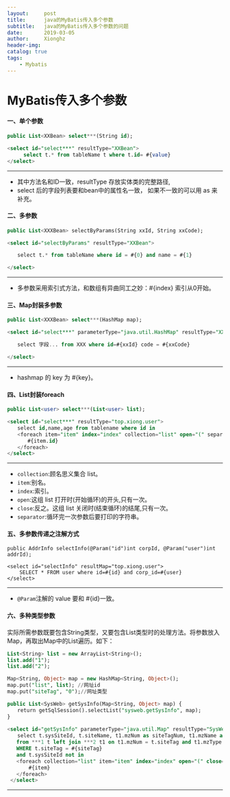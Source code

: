 ```yaml
---
layout:     post
title:      java的MyBatis传入多个参数
subtitle:   java的MyBatis传入多个参数的问题
date:       2019-03-05
author:     Xionghz
header-img: 
catalog: true
tags:
    - Mybatis
---
```


# MyBatis传入多个参数

#### 一、单个参数

```sql
public List<XXBean> select***(String id);  

<select id="select***" resultType="XXBean">
　　	select t.* from tableName t where t.id= #{value}  
</select>  
```
***

 * 其中方法名和ID一致，resultType 存放实体类的完整路径,
 * select 后的字段列表要和bean中的属性名一致， 如果不一致的可以用 as 来补充。

#### 二、多参数
```sql
public List<XXXBean> selectByParams(String xxId, String xxCode);  

<select id="selectByParams" resultType="XXBean">

　　select t.* from tableName where id = #{0} and name = #{1}  

</select>  
```
***

 * 多参数采用索引式方法，和数组有异曲同工之妙：#{index} 索引从0开始。

#### 三、Map封装多参数
```sql
public List<XXXBean> select***(HashMap map);  

<select id="select***" parameterType="java.util.HashMap" resultType="XXBean">

　　select 字段... from XXX where id=#{xxId} code = #{xxCode}  

</select>  
```
***

 * hashmap 的 key 为 #{key}。
 
#### 四、List封装foreach
```sql
public List<user> select***(List<user> list);  

<select id="select***" resultType="top.xiong.user">
　　select id,name,age from tablename where id in
　　<foreach item="item" index="index" collection="list" open="(" separator="," close=")">  
　　　　#{item.id}  
　　</foreach>  
</select>  
```
***

 * `collection`:顾名思义集合 list。
 * `item`:别名。
 * `index`:索引。
 * `open`:这组 list 打开时(开始循环)的开头,只有一次。
 * `close`:反之。这组 list 关闭时(结束循环)的结尾,只有一次。
 * `separator`:循环完一次参数后要打印的字符串。

#### 五、多参数传递之注解方式   
```
public AddrInfo selectInfo(@Param("id")int corpId, @Param("user")int addrId);
 
<select id="selectInfo" resultMap="top.xiong.user">
    SELECT * FROM user where id=#{id} and corp_id=#{user}
</select>
```
***
 * `@Param`注解的 value 要和 #{id}一致。

#### 六、多种类型参数
实际所需参数既要包含String类型，又要包含List类型时的处理方法。将参数放入Map，再取出Map中的List遍历。如下：

```sql
List<String> list = new ArrayList<String>();
list.add("1");
list.add("2");

Map<String, Object> map = new HashMap<String, Object>();
map.put("list", list); //网址id
map.put("siteTag", "0");//网址类型 

public List<SysWeb> getSysInfo(Map<String, Object> map) {
　　return getSqlSession().selectList("sysweb.getSysInfo", map);
}
 
<select id="getSysInfo" parameterType="java.util.Map" resultType="SysWeb">
　　select t.sysSiteId, t.siteName, t1.mzNum as siteTagNum, t1.mzName as siteTag, t.url, t.iconPath
   from ***1 t left join ***2 t1 on t1.mzNum = t.siteTag and t1.mzType = 10
   WHERE t.siteTag = #{siteTag} 
   and t.sysSiteId not in 
   <foreach collection="list" item="item" index="index" open="(" close=")" separator=",">
       #{item}
   </foreach>
 </select>

```
***
